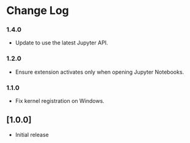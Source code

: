 # Change Log

### 1.4.0

- Update to use the latest Jupyter API.

### 1.2.0

- Ensure extension activates only when opening Jupyter Notebooks.
### 1.1.0

- Fix kernel registration on Windows.
## [1.0.0]

- Initial release
